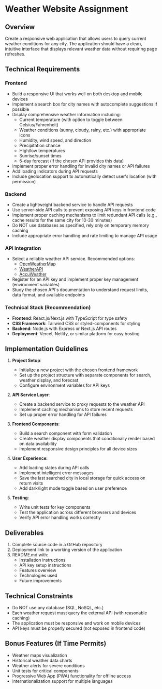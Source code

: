 # Weather Website Assignment

## Overview

Create a responsive web application that allows users to query current weather conditions for any city. The application should have a clean, intuitive interface that displays relevant weather data without requiring page refreshes.

## Technical Requirements

### Frontend
- Build a responsive UI that works well on both desktop and mobile devices
- Implement a search box for city names with autocomplete suggestions if possible
- Display comprehensive weather information including:
  - Current temperature (with option to toggle between Celsius/Fahrenheit)
  - Weather conditions (sunny, cloudy, rainy, etc.) with appropriate icons
  - Humidity, wind speed, and direction
  - Precipitation chance
  - High/low temperatures
  - Sunrise/sunset times
  - 5-day forecast (if the chosen API provides this data)
- Implement proper error handling for invalid city names or API failures
- Add loading indicators during API requests
- Include geolocation support to automatically detect user's location (with permission)

### Backend
- Create a lightweight backend service to handle API requests
- Use server-side API calls to prevent exposing API keys in frontend code
- Implement proper caching mechanisms to limit redundant API calls (e.g., cache results for the same city for 10-30 minutes)
- Do NOT use databases as specified, rely only on temporary memory caching
- Include appropriate error handling and rate limiting to manage API usage

### API Integration
- Select a reliable weather API service. Recommended options:
  - [OpenWeatherMap](https://openweathermap.org/api)
  - [WeatherAPI](https://www.weatherapi.com/)
  - [AccuWeather](https://developer.accuweather.com/)
- Register for an API key and implement proper key management (environment variables)
- Study the chosen API's documentation to understand request limits, data format, and available endpoints

### Technical Stack (Recommendation)
- **Frontend**: React.js/Next.js with TypeScript for type safety
- **CSS Framework**: Tailwind CSS or styled-components for styling
- **Backend**: Node.js with Express or Next.js API routes
- **Deployment**: Vercel, Netlify, or similar platform for easy hosting

## Implementation Guidelines

1. **Project Setup**:
   - Initialize a new project with the chosen frontend framework
   - Set up the project structure with separate components for search, weather display, and forecast
   - Configure environment variables for API keys

2. **API Service Layer**:
   - Create a backend service to proxy requests to the weather API
   - Implement caching mechanisms to store recent requests
   - Set up proper error handling for API failures

3. **Frontend Components**:
   - Build a search component with form validation
   - Create weather display components that conditionally render based on data availability
   - Implement responsive design principles for all device sizes

4. **User Experience**:
   - Add loading states during API calls
   - Implement intelligent error messages
   - Save the last searched city in local storage for quick access on return visits
   - Add dark/light mode toggle based on user preference

5. **Testing**:
   - Write unit tests for key components
   - Test the application across different browsers and devices
   - Verify API error handling works correctly

## Deliverables

1. Complete source code in a GitHub repository
2. Deployment link to a working version of the application
3. README.md with:
   - Installation instructions
   - API key setup instructions
   - Features overview
   - Technologies used
   - Future improvements

## Technical Constraints

- Do NOT use any database (SQL, NoSQL, etc.)
- Each weather request must query the external API (with reasonable caching)
- The application must be responsive and work on mobile devices
- API keys must be properly secured (not exposed in frontend code)

## Bonus Features (If Time Permits)

- Weather maps visualization
- Historical weather data charts
- Weather alerts for severe conditions
- Unit tests for critical components
- Progressive Web App (PWA) functionality for offline access
- Internationalization support for multiple languages 